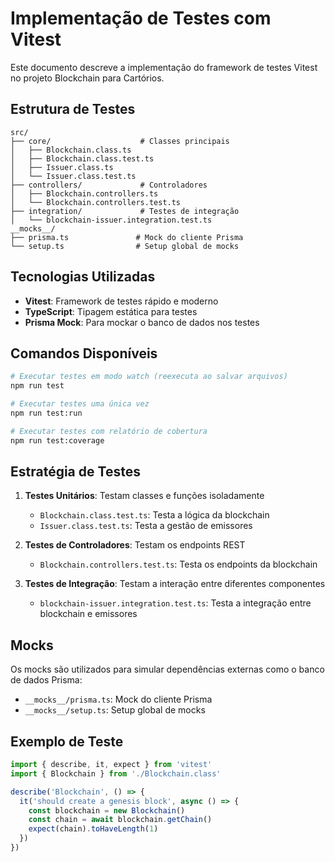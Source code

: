 # Implementação de Testes com Vitest

Este documento descreve a implementação do framework de testes Vitest no projeto Blockchain para Cartórios.

## Estrutura de Testes

```
src/
├── core/                    # Classes principais
│   ├── Blockchain.class.ts
│   ├── Blockchain.class.test.ts
│   ├── Issuer.class.ts
│   └── Issuer.class.test.ts
├── controllers/             # Controladores
│   ├── Blockchain.controllers.ts
│   └── Blockchain.controllers.test.ts
├── integration/             # Testes de integração
│   └── blockchain-issuer.integration.test.ts
__mocks__/
├── prisma.ts               # Mock do cliente Prisma
└── setup.ts                # Setup global de mocks
```

## Tecnologias Utilizadas

- **Vitest**: Framework de testes rápido e moderno
- **TypeScript**: Tipagem estática para testes
- **Prisma Mock**: Para mockar o banco de dados nos testes

## Comandos Disponíveis

```bash
# Executar testes em modo watch (reexecuta ao salvar arquivos)
npm run test

# Executar testes uma única vez
npm run test:run

# Executar testes com relatório de cobertura
npm run test:coverage
```

## Estratégia de Testes

1. **Testes Unitários**: Testam classes e funções isoladamente
   - `Blockchain.class.test.ts`: Testa a lógica da blockchain
   - `Issuer.class.test.ts`: Testa a gestão de emissores

2. **Testes de Controladores**: Testam os endpoints REST
   - `Blockchain.controllers.test.ts`: Testa os endpoints da blockchain

3. **Testes de Integração**: Testam a interação entre diferentes componentes
   - `blockchain-issuer.integration.test.ts`: Testa a integração entre blockchain e emissores

## Mocks

Os mocks são utilizados para simular dependências externas como o banco de dados Prisma:

- `__mocks__/prisma.ts`: Mock do cliente Prisma
- `__mocks__/setup.ts`: Setup global de mocks

## Exemplo de Teste

```typescript
import { describe, it, expect } from 'vitest'
import { Blockchain } from './Blockchain.class'

describe('Blockchain', () => {
  it('should create a genesis block', async () => {
    const blockchain = new Blockchain()
    const chain = await blockchain.getChain()
    expect(chain).toHaveLength(1)
  })
})
```